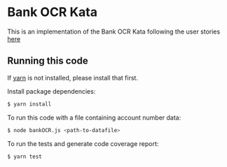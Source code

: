 # Bank OCR Kata

This is an implementation of the Bank OCR Kata following the user stories [here](https://github.com/testdouble/contributing-tests/wiki/Bank-OCR-kata)

## Running this code

If [yarn](https://yarnpkg.com) is not installed, please install that first.

Install package dependencies:

```bash
$ yarn install
```

To run this code with a file containing account number data:

```bash
$ node bankOCR.js <path-to-datafile>
```

To run the tests and generate code coverage report:

```bash
$ yarn test
```


